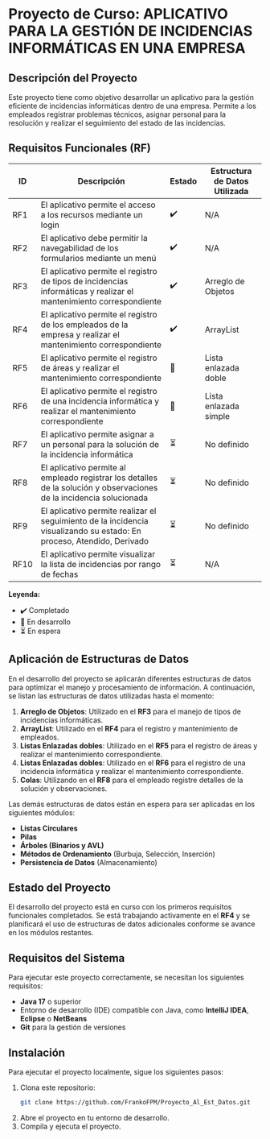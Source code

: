 # Proyecto de Curso: APLICATIVO PARA LA GESTIÓN DE INCIDENCIAS INFORMÁTICAS EN UNA EMPRESA

## Descripción del Proyecto
Este proyecto tiene como objetivo desarrollar un aplicativo para la gestión eficiente de incidencias informáticas dentro de una empresa. Permite a los empleados registrar problemas técnicos, asignar personal para la resolución y realizar el seguimiento del estado de las incidencias.

## Requisitos Funcionales (RF)

| ID  | Descripción                                                                                              | Estado            | Estructura de Datos Utilizada      |
|-----|----------------------------------------------------------------------------------------------------------|-------------------|------------------------------------|
| RF1 | El aplicativo permite el acceso a los recursos mediante un login                                         | ✔️      | N/A                                |
| RF2 | El aplicativo debe permitir la navegabilidad de los formularios mediante un menú                         | ✔️      | N/A                                |
| RF3 | El aplicativo permite el registro de tipos de incidencias informáticas y realizar el mantenimiento correspondiente | ✔️      | Arreglo de Objetos                 |
| RF4 | El aplicativo permite el registro de los empleados de la empresa y realizar el mantenimiento correspondiente | ✔️     | ArrayList                          |
| RF5 | El aplicativo permite el registro de áreas y realizar el mantenimiento correspondiente                   | 🔄         | Lista enlazada doble                         |
| RF6 | El aplicativo permite el registro de una incidencia informática y realizar el mantenimiento correspondiente | 🔄         | Lista enlazada simple                        |
| RF7 | El aplicativo permite asignar a un personal para la solución de la incidencia informática                 | ⏳         | No definido                         |
| RF8 | El aplicativo permite al empleado registrar los detalles de la solución y observaciones de la incidencia solucionada | ⏳         | No definido                         |
| RF9 | El aplicativo permite realizar el seguimiento de la incidencia visualizando su estado: En proceso, Atendido, Derivado | ⏳         | No definido                         |
| RF10| El aplicativo permite visualizar la lista de incidencias por rango de fechas                             | ⏳         | N/A                         |

**Leyenda:**
- ✔️ Completado
- 🔄 En desarrollo
- ⏳ En espera

## Aplicación de Estructuras de Datos

En el desarrollo del proyecto se aplicarán diferentes estructuras de datos para optimizar el manejo y procesamiento de información. A continuación, se listan las estructuras de datos utilizadas hasta el momento:

1. **Arreglo de Objetos**: Utilizado en el **RF3** para el manejo de tipos de incidencias informáticas.
2. **ArrayList**: Utilizado en el **RF4** para el registro y mantenimiento de empleados.
3. **Listas Enlazadas dobles**: Utilizado en el **RF5** para el registro de áreas y realizar el mantenimiento correspondiente.
4. **Listas Enlazadas dobles**: Utilizado en el **RF6** para el registro de una incidencia informática y realizar el mantenimiento correspondiente.
5. **Colas**: Utilizando en el **RF8** para el empleado registre detalles de la solución y observaciones.

Las demás estructuras de datos están en espera para ser aplicadas en los siguientes módulos:

- **Listas Circulares**
- **Pilas**
- **Árboles (Binarios y AVL)**
- **Métodos de Ordenamiento** (Burbuja, Selección, Inserción)
- **Persistencia de Datos** (Almacenamiento)

## Estado del Proyecto

El desarrollo del proyecto está en curso con los primeros requisitos funcionales completados. Se está trabajando activamente en el **RF4** y se planificará el uso de estructuras de datos adicionales conforme se avance en los módulos restantes.

## Requisitos del Sistema

Para ejecutar este proyecto correctamente, se necesitan los siguientes requisitos:

- **Java 17** o superior
- Entorno de desarrollo (IDE) compatible con Java, como **IntelliJ IDEA**, **Eclipse** o **NetBeans**
- **Git** para la gestión de versiones

## Instalación

Para ejecutar el proyecto localmente, sigue los siguientes pasos:

1. Clona este repositorio:
   ```bash
   git clone https://github.com/FrankoFPM/Proyecto_Al_Est_Datos.git
   ```
2. Abre el proyecto en tu entorno de desarrollo.
3. Compila y ejecuta el proyecto.
